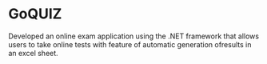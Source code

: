 # GoQUIZ
Developed an online exam application using the .NET framework that allows
users to take online tests with feature of automatic generation ofresults in an
excel sheet.
